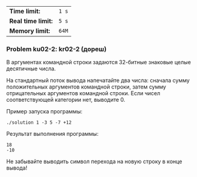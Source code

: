 |                      |       |
|----------------------|-------|
| **Time limit:**      | `1 s` |
| **Real time limit:** | `5 s` |
| **Memory limit:**    | `64M` |


### Problem ku02-2: kr02-2 (дореш)

В аргументах командной строки задаются 32-битные знаковые целые десятичные числа.

На стандартный поток вывода напечатайте два числа: сначала сумму положительных аргументов командной
строки, затем сумму отрицательных аргументов командной строки. Если чисел соответствующей категории
нет, выводите 0.

Пример запуска программы:

    
    
    ./solution 1 -3 5 -7 +12
    

Результат выполнения программы:

    
    
    18
    -10
    

Не забывайте выводить символ перехода на новую строку в конце вывода!

